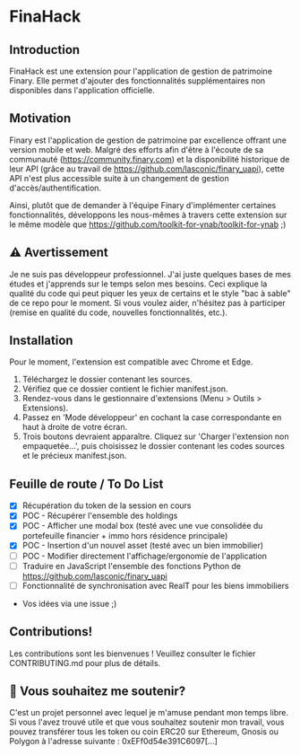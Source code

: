 # FinaHack

## Introduction
FinaHack est une extension pour l'application de gestion de patrimoine Finary. Elle permet d'ajouter des fonctionnalités supplémentaires non disponibles dans l'application officielle.

## Motivation
Finary est l'application de gestion de patrimoine par excellence offrant une version mobile et web. Malgré des efforts afin d'être à l'écoute de sa communauté (https://community.finary.com) et la disponibilité historique de leur API (grâce au travail de https://github.com/lasconic/finary_uapi), cette API n'est plus accessible suite à un changement de gestion d'accès/authentification.

Ainsi, plutôt que de demander à l'équipe Finary d'implémenter certaines fonctionnalités, développons les nous-mêmes à travers cette extension sur le même modèle que https://github.com/toolkit-for-ynab/toolkit-for-ynab ;)

## ⚠️ Avertissement
Je ne suis pas développeur professionnel. J'ai juste quelques bases de mes études et j'apprends sur le temps selon mes besoins. Ceci explique la qualité du code qui peut piquer les yeux de certains et le style "bac à sable" de ce repo pour le moment. Si vous voulez aider, n'hésitez pas à participer (remise en qualité du code, nouvelles fonctionnalités, etc.).

## Installation
Pour le moment, l'extension est compatible avec Chrome et Edge.

1. Téléchargez le dossier contenant les sources.
2. Vérifiez que ce dossier contient le fichier manifest.json.
3. Rendez-vous dans le gestionnaire d'extensions (Menu > Outils > Extensions).
4. Passez en 'Mode développeur' en cochant la case correspondante en haut à droite de votre écran.
5. Trois boutons devraient apparaître. Cliquez sur 'Charger l'extension non empaquetée...', puis choisissez le dossier contenant les codes sources et le précieux manifest.json.

## Feuille de route / To Do List
- [x] Récupération du token de la session en cours
- [x] POC - Récupérer l'ensemble des holdings
- [x] POC - Afficher une modal box (testé avec une vue consolidée du portefeuille financier + immo hors résidence principale)
- [x] POC - Insertion d'un nouvel asset (testé avec un bien immobilier)
- [ ] POC - Modifier directement l'affichage/ergonomie de l'application  
- [ ] Traduire en JavaScript l'ensemble des fonctions Python de https://github.com/lasconic/finary_uapi
- [ ] Fonctionnalité de synchronisation avec RealT pour les biens immobiliers
- Vos idées via une issue ;)

## Contributions!
Les contributions sont les bienvenues ! Veuillez consulter le fichier CONTRIBUTING.md pour plus de détails.

## 💌 Vous souhaitez me soutenir?
C'est un projet personnel avec lequel je m'amuse pendant mon temps libre. Si vous l'avez trouvé utile et que vous souhaitez soutenir mon travail, vous pouvez transférer tous les token ou coin ERC20 sur Ethereum, Gnosis ou Polygon à l'adresse suivante : 0xEFf0d54e391C6097[...]
